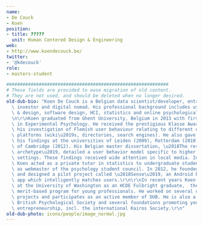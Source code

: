 ```yaml
---
name:
- De Couck
- Koen
position:
- title: ?????
  unit: Human Centered Design & Engineering
web:
- http://www.koendecouck.be/
twitter:
- '@kdecouck'
role:
- masters-student

############################################################
# These fields are provided to ease migration of old content.
# They are not used, and should be deleted when no longer desired.
old-dub-bio: "Koen De Couck is a Belgian data scientist/developer, entrepreneur, angel\
  \ investor and digital nomad. His professional background includes user research\
  \ & design, software design, HCI, statistics and online psychological assessment.\r\
  \n\r\nKoen graduated from Ghent University, Belgium in 2013 with first class honours\
  \ in Experimental Psychology. He received the prestigious Klasse Award (2010) for\
  \ his investigation of Flemish user behaviour relating to different online knowledge\
  \ platforms (wiki\u2019s, directories, search engines). He also gave talks about\
  \ his findings at the universities of Leiden (2009), Rotterdam (2010) and University\
  \ of Cambridge (2012). His Belgian master dissertation, \u2018The researcher personality\
  \ archetype\u2019, detailed a user behavior model specific to higher educational\
  \ settings. These findings received wide attention in local media. In his free time\
  \ Koen acted as a private tutor in statistics to undergraduate students, and functioned\
  \ as webmaster of the psychology student council. In 2012, he founded his own company\
  \ and designed a pilot project called \u2018Sense\u2019, an Android based psychometrics\
  \ app which intelligently matches users.\r\n\r\nIn recent years Koen has been active\
  \ at the University of Washington as an HCDE Fulbright graduate,  the United States\
  \ merit-based program for young professionals. He worked on several user experience\
  \ projects and participates as an active member of DUB. He is also a member of the\
  \ British Psychological Society and several foundations promoting young responsible\
  \ entrepreneurship, incl. the international Kairos Society.\r\n"
old-dub-photo: icons/people/image_normal.jpg
---
```

